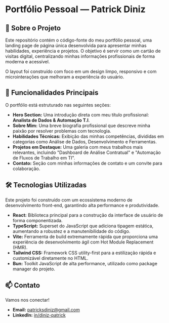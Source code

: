 # Portfólio Pessoal — Patrick Diniz

## 📖 Sobre o Projeto

Este repositório contém o código-fonte do meu portfólio pessoal, uma landing page de página única desenvolvida para apresentar minhas habilidades, experiência e projetos. O objetivo é servir como um cartão de visitas digital, centralizando minhas informações profissionais de forma moderna e acessível.

O layout foi construído com foco em um design limpo, responsivo e com microinterações que melhoram a experiência do usuário.

## 📝 Funcionalidades Principais

O portfólio está estruturado nas seguintes seções:

* **Hero Section:** Uma introdução direta com meu título profissional: **Analista de Dados & Automação T.I**.
* **Sobre Mim:** Uma breve biografia profissional que descreve minha paixão por resolver problemas com tecnologia.
* **Habilidades Técnicas:** Exibição das minhas competências, divididas em categorias como Análise de Dados, Desenvolvimento e Ferramentas.
* **Projetos em Destaque:** Uma galeria com meus trabalhos mais relevantes, incluindo "Dashboard de Análise Contratual" e "Automação de Fluxos de Trabalho em TI".
* **Contato:** Seção com minhas informações de contato e um convite para colaboração.

## 🛠️ Tecnologias Utilizadas

Este projeto foi construído com um ecossistema moderno de desenvolvimento front-end, garantindo alta performance e produtividade.

* **React:** Biblioteca principal para a construção da interface de usuário de forma componentizada.
* **TypeScript:** Superset do JavaScript que adiciona tipagem estática, aumentando a robustez e a manutenibilidade do código.
* **Vite:** Ferramenta de build extremamente rápida que proporciona uma experiência de desenvolvimento ágil com Hot Module Replacement (HMR).
* **Tailwind CSS:** Framework CSS utility-first para a estilização rápida e customizável diretamente no HTML.
* **Bun:** Toolkit JavaScript de alta performance, utilizado como package manager do projeto.

## 📫 Contato

Vamos nos conectar!

* **Email:** patricksdiniz@gmail.com
* **LinkedIn:** [in/diniz-patrick](https://www.linkedin.com/in/diniz-patrick/)
